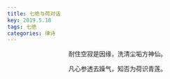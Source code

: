 ```yaml
---
title: 七绝与荷对话
key: 2019.5.18
tags: 七绝
categories: 律诗
---
```


<p align="center">耐住空寂是因缘，洗清尘垢方神仙。
</p>
<p align="center">凡心参透去躁气，知否为荷识青莲。
</p>
<p align="center"></br>
</p>
